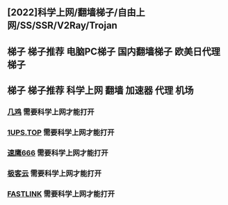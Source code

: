## [2022]科学上网/翻墙梯子/自由上网/SS/SSR/V2Ray/Trojan  
## 梯子 梯子推荐 电脑PC梯子 国内翻墙梯子 欧美日代理梯子  
## 梯子 梯子推荐 科学上网 翻墙 加速器 代理 机场  

### [几鸡](https://103.186.187.63/waf/HDU12) 需要科学上网才能打开
### [1UPS.TOP](https://1ups.top/register?aff=51071)  需要科学上网才能打开
### [速鹰666](https://suying00.com/auth/register?code=dF7y)  需要科学上网才能打开 
### [极客云](https://jike251.xyz/auth/register?code=DOYt)  需要科学上网才能打开
### [FASTLINK](https://v01.fl-aff.com/auth/register?code=A1vi)  需要科学上网才能打开
<!-- ### [https://mojie.cyou](https://mojie.cyou/#/register?code=bwiAOBZQ)需要科学上网才能打开
### [https://www.paopao.dog](https://www.paopao.dog/#/register?code=0d4OB2HG)需要科学上网才能打开
### [https://keko.club](https://keko.club/#/register?code=73xyhM2X)需要科学上网才能打开
### [https://www.q1travel.cloud](https://www.q1travel.cloud/aff.php?aff=5290)需要科学上网才能打开 -->
